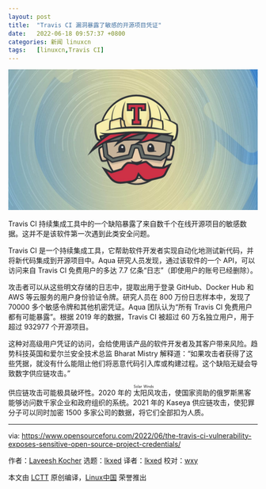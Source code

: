```yaml
---
layout: post
title:	"Travis CI 漏洞暴露了敏感的开源项目凭证"
date:	2022-06-18 09:57:37 +0800 
categories:	新闻 linuxcn 
tags:	[linuxcn,Travis CI]
---
```



![Travis CI](/Asserts/Images/album/202206/18/095734heuo8nc7g7n0ibtd.jpg)


Travis CI 持续集成工具中的一个缺陷暴露了来自数千个在线开源项目的敏感数据。这并不是该软件第一次遇到此类安全问题。


Travis CI 是一个持续集成工具，它帮助软件开发者实现自动化地测试新代码，并将新代码集成到开源项目中。Aqua 研究人员发现，通过该软件的一个 API，可以访问来自 Travis CI 免费用户的多达 7.7 亿条“日志”（即使用户的账号已经删除）。


攻击者可以从这些明文存储的日志中，提取出用于登录 GitHub、Docker Hub 和 AWS 等云服务的用户身份验证令牌。研究人员在 800 万份日志样本中，发现了 70000 多个敏感令牌和其他机密凭证。Aqua 团队认为“所有 Travis CI 免费用户都有可能暴露”。根据 2019 年的数据，Travis CI 被超过 60 万名独立用户，用于超过 932977 个开源项目。


这种对高级用户凭证的访问，会给使用该产品的软件开发者及其客户带来风险。趋势科技英国和爱尔兰安全技术总监 Bharat Mistry 解释道：“如果攻击者获得了这些凭据，就没有什么能阻止他们将恶意代码引入库或构建过程。这个缺陷无疑会导致数字供应链攻击。”


供应链攻击可能极具破坏性。2020 年的 <ruby> 太阳风 <rt>  Solar Winds </rt></ruby> 攻击，使国家资助的俄罗斯黑客能够访问数千家企业和政府组织的系统。2021 年的 Kaseya 供应链攻击，使犯罪分子可以同时加密 1500 多家公司的数据，将它们全部扣为人质。




---


via: <https://www.opensourceforu.com/2022/06/the-travis-ci-vulnerability-exposes-sensitive-open-source-project-credentials/>


作者：[Laveesh Kocher](https://www.opensourceforu.com/author/laveesh-kocher/) 选题：[lkxed](https://github.com/lkxed) 译者：[lkxed](https://github.com/lkxed) 校对：[wxy](https://github.com/wxy)


本文由 [LCTT](https://github.com/LCTT/TranslateProject) 原创编译，[Linux中国](https://linux.cn/) 荣誉推出
